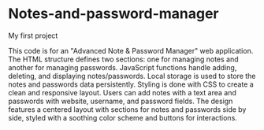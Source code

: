 # Notes-and-password-manager
My first project

This code is for an "Advanced Note & Password Manager" web application. The HTML structure defines two sections: one for managing notes and another for managing passwords. JavaScript functions handle adding, deleting, and displaying notes/passwords. Local storage is used to store the notes and passwords data persistently. Styling is done with CSS to create a clean and responsive layout. Users can add notes with a text area and passwords with website, username, and password fields. The design features a centered layout with sections for notes and passwords side by side, styled with a soothing color scheme and buttons for interactions.






